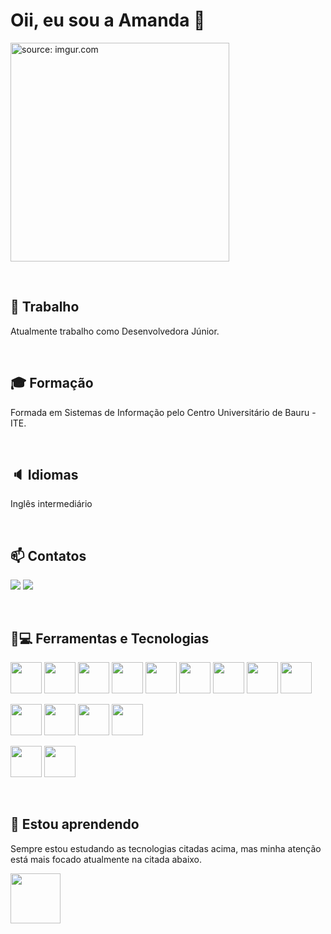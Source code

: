 # Oii, eu sou a Amanda 👋

<a href="https://imgur.com/f8KCidl"><img src="https://i.imgur.com/f8KCidl.png" title="source: imgur.com" height="350"/></a>

<br>

## 🔭 Trabalho
Atualmente trabalho como Desenvolvedora Júnior.

<br>

## 🎓 Formação
Formada em Sistemas de Informação pelo Centro Universitário de Bauru - ITE.

<br>

## 🔈 Idiomas
Inglês intermediário

<br>

## 📫 Contatos
<a href = "mailto:amandamartinstech@gmail.com"><img src="https://img.shields.io/badge/Gmail-D14836?style=for-the-badge&logo=gmail&logoColor=white" target="_blank"></a>
<a href="https://www.linkedin.com/in/amanda-portella-martins" target="_blank"><img src="https://img.shields.io/badge/-LinkedIn-%230077B5?style=for-the-badge&logo=linkedin&logoColor=white" target="_blank"></a> 

<br>

##  🔧💻 Ferramentas e Tecnologias
<img src="https://cdn.jsdelivr.net/gh/devicons/devicon/icons/html5/html5-plain-wordmark.svg" height="50"/> <img src="https://cdn.jsdelivr.net/gh/devicons/devicon/icons/css3/css3-plain-wordmark.svg" height="50"/> <img src="https://cdn.jsdelivr.net/gh/devicons/devicon/icons/javascript/javascript-plain.svg" height="50"/> <img src="https://cdn.jsdelivr.net/gh/devicons/devicon/icons/gitlab/gitlab-original-wordmark.svg" height="50"/> <img src="https://cdn.jsdelivr.net/gh/devicons/devicon/icons/oracle/oracle-original.svg" height="50"/> <img src="https://cdn.jsdelivr.net/gh/devicons/devicon/icons/jira/jira-original-wordmark.svg" height="50"/> <img src="https://cdn.jsdelivr.net/gh/devicons/devicon/icons/materialui/materialui-original.svg" height="50"/> <img src="https://api.iconify.design/logos/swagger.svg" height="50"/> <img src="https://cdn.jsdelivr.net/gh/devicons/devicon/icons/react/react-original-wordmark.svg" height="50"/>

<img src="https://cdn.jsdelivr.net/gh/devicons/devicon/icons/redux/redux-original.svg" height="50"/>  <img src="https://cdn.jsdelivr.net/gh/devicons/devicon/icons/postgresql/postgresql-original-wordmark.svg" height="50"/>  <img src="https://cdn.jsdelivr.net/gh/devicons/devicon/icons/confluence/confluence-original-wordmark.svg" height="50"/> <img src="https://api.iconify.design/logos/postman.svg" height="50"/>

<img src="https://cdn.jsdelivr.net/gh/devicons/devicon/icons/sass/sass-original.svg" height="50"/> <img src="https://cdn.jsdelivr.net/gh/devicons/devicon/icons/git/git-original-wordmark.svg" height="50"/>

<br>

## 🌱 Estou aprendendo
Sempre estou estudando as tecnologias citadas acima, mas minha atenção está mais focado atualmente na citada abaixo.

<img src="https://cdn.jsdelivr.net/gh/devicons/devicon/icons/react/react-original-wordmark.svg" height="80"/>

<br>








<!--
- 🔭 I’m currently working on ...
- 🌱 I’m currently learning ...
- 👯 I’m looking to collaborate on ...
- 🤔 I’m looking for help with ...
- 💬 Ask me about ...
- 📫 How to reach me: ...
- 😄 Pronouns: ...
- ⚡ Fun fact: ...
-->
